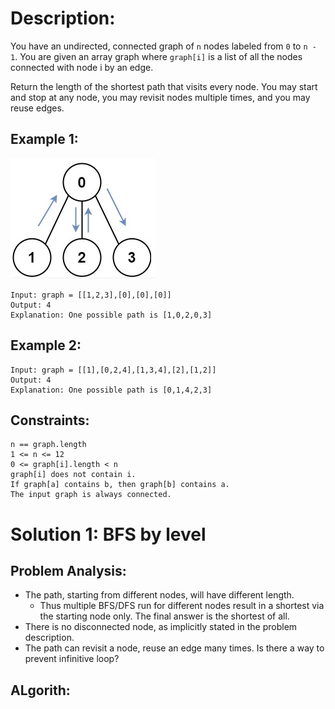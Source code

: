 # Description:

You have an undirected, connected graph of `n` nodes labeled from `0` to `n - 1`. You are given an array graph where `graph[i]` is a list of all the nodes connected with node i by an edge.

Return the length of the shortest path that visits every node. You may start and stop at any node, you may revisit nodes multiple times, and you may reuse edges.

## Example 1:
![image info](./1.png)
```
Input: graph = [[1,2,3],[0],[0],[0]]
Output: 4
Explanation: One possible path is [1,0,2,0,3]
```

## Example 2:
```
Input: graph = [[1],[0,2,4],[1,3,4],[2],[1,2]]
Output: 4
Explanation: One possible path is [0,1,4,2,3]
``` 

## Constraints:
```
n == graph.length
1 <= n <= 12
0 <= graph[i].length < n
graph[i] does not contain i.
If graph[a] contains b, then graph[b] contains a.
The input graph is always connected.
```

# Solution 1: BFS by level
## Problem Analysis:
* The path, starting from different nodes, will have different length. 
    * Thus multiple BFS/DFS run for different nodes result in a shortest via the starting node only. The final answer is the shortest of all. 
* There is no disconnected node, as implicitly stated in the problem description.
* The path can revisit a node, reuse an edge many times. Is there a way to prevent infinitive loop? 
    
## ALgorith:

